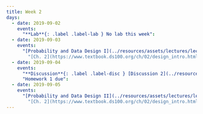 ```yaml
---
title: Week 2
days:
  - date: 2019-09-02
    events:
      "**Lab**{: .label .label-lab } No lab this week":
  - date: 2019-09-03
    events:
      "[Probability and Data Design I](../resources/assets/lectures/lec02/02-data-generation-annotated.pdf) ([webcast](https://www.youtube.com/watch?v=EXkqNhlFUjE))":
        "[Ch. 2](https://www.textbook.ds100.org/ch/02/design_intro.html), [Ch. 10](https://www.textbook.ds100.org/ch/10/modeling_intro.html), [Ch. 12](https://www.textbook.ds100.org/ch/12/prob_and_gen.html)"
  - date: 2019-09-04
    events:
      "**Discussion**{: .label .label-disc } [Discussion 2](../resources/assets/discussions/disc02.pdf) ([solutions](../resources/assets/discussions/disc02_sol.pdf)) ([video](https://youtu.be/0CiUCgSr-Mg))":
      "Homework 1 due":
  - date: 2019-09-05
    events:
      "[Probability and Data Design II](../resources/assets/lectures/lec03/03-data-generation-annotated.pdf) ([webcast](https://www.youtube.com/watch?v=XCZwFnUQ1es))":
        "[Ch. 2](https://www.textbook.ds100.org/ch/02/design_intro.html), [Ch. 10](https://www.textbook.ds100.org/ch/10/modeling_intro.html), [Ch. 12](https://www.textbook.ds100.org/ch/12/prob_and_gen.html)"
---
```

